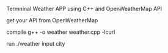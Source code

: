 Termninal Weather APP using C++ and OpenWeatherMap API

get your API from OpenWeatherMap

compile
g++ -o weather weather.cpp -lcurl

run ./weather
input city

